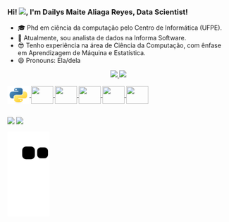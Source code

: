 ### Hi! <img src="https://raw.githubusercontent.com/kaueMarques/kaueMarques/master/hi.gif" width="30px">, I'm Dailys Maite Aliaga Reyes, Data Scientist!

- 🎓 Phd em ciência da computação pelo Centro de Informática (UFPE).
- 🔭 Atualmente, sou analista de dados na Informa Software.
- 😎 Tenho experiência na área de Ciência da Computação, com ênfase em Aprendizagem de Máquina e Estatística. 
- 😄 Pronouns: Ela/dela

<div align="center">
  <a href="https://github.com/dailys-maite-data-scientist">
 <img height="170em" src="https://github-readme-stats.vercel.app/api?username=dailys-maite-data-scientist&show_icons=true&theme=dracula&include_all_commits=true&count_private=true"/>
 <img height="170em" src="https://github-readme-stats.vercel.app/api/top-langs/?username=dailys-maite-data-scientist&layout=compact&langs_count=7&theme=dracula"/>
</div>
<div style="display: inline_block"><br>
  <img align="center" height="40" width="50" src="https://raw.githubusercontent.com/devicons/devicon/master/icons/python/python-original.svg">
  <img align="center" height="40" width="50" src="https://cdn.jsdelivr.net/gh/devicons/devicon/icons/jupyter/jupyter-original-wordmark.svg" />       
  <img align="center" height="40" width="50" src="https://cdn.jsdelivr.net/gh/devicons/devicon/icons/r/r-original.svg" />
  <img align="center" height="40" width="50" src="https://cdn.jsdelivr.net/gh/devicons/devicon/icons/rstudio/rstudio-original.svg" />
  <img align="center" height="40" width="50" src="https://cdn.jsdelivr.net/gh/devicons/devicon/icons/sqlite/sqlite-original.svg" />
  <img align="center" height="40" width="50" src="https://cdn.jsdelivr.net/gh/devicons/devicon/icons/mongodb/mongodb-original-wordmark.svg" />
</div>
  
  ##
 
<div> 
  <a href = "mailto:dailysmaite@gmail.com"><img src="https://img.shields.io/badge/-Gmail-%23333?style=for-the-badge&logo=gmail&logoColor=white" target="_blank"></a>
  <a href="https://www.linkedin.com/in/dailys-cientista-de-dados" target="_blank"><img src="https://img.shields.io/badge/-LinkedIn-%230077B5?style=for-the-badge&logo=linkedin&logoColor=white" target="_blank"></a> 
  
 
  ![Snake animation](https://github.com/rafaballerini/rafaballerini/blob/output/github-contribution-grid-snake.svg)
 
</div>
